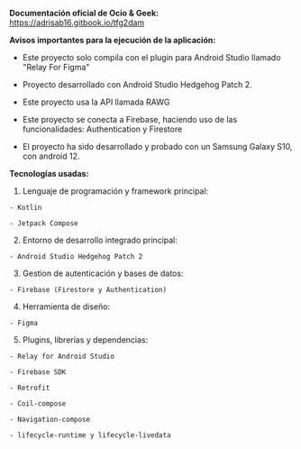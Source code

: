 **Documentación oficial de Ocio & Geek:** https://adrisab16.gitbook.io/tfg2dam

**Avisos importantes para la ejecución de la aplicación:**

- Este proyecto solo compila con el plugin para Android Studio llamado "Relay For Figma"

- Proyecto desarrollado con Android Studio Hedgehog Patch 2.

- Este proyecto usa la API llamada RAWG

- Este proyecto se conecta a Firebase, haciendo uso de las funcionalidades: Authentication y Firestore

- El proyecto ha sido desarrollado y probado con un Samsung Galaxy S10, con android 12.

**Tecnologías usadas:**

  1. Lenguaje de programación y framework principal:

    - Kotlin
    
    - Jetpack Compose

  2. Entorno de desarrollo integrado principal:

    - Android Studio Hedgehog Patch 2

  3. Gestion de autenticación y bases de datos:

    - Firebase (Firestore y Authentication)

  4. Herramienta de diseño:

    - Figma

  5. Plugins, librerías y dependencias: 

    - Relay for Android Studio

    - Firebase SDK

    - Retrofit

    - Coil-compose

    - Navigation-compose

    - lifecycle-runtime y lifecycle-livedata
